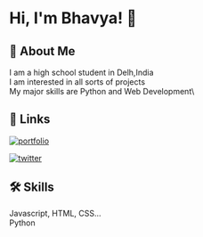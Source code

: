 
# Hi, I'm Bhavya! 👋

## 🚀 About Me

I am a high school student in Delh,India\
I am interested in all sorts of projects\
My major skills are Python and Web Development\
 
## 🔗 Links
[![portfolio](https://img.shields.io/badge/my_portfolio-000?style=for-the-badge&logo=ko-fi&logoColor=white)](https://bhavya-goel.netlify.app/#main)

[![twitter](https://img.shields.io/badge/twitter-1DA1F2?style=for-the-badge&logo=twitter&logoColor=white)](https://twitter.com/Sudo_Bhavya)


## 🛠 Skills
Javascript, HTML, CSS...\
Python

